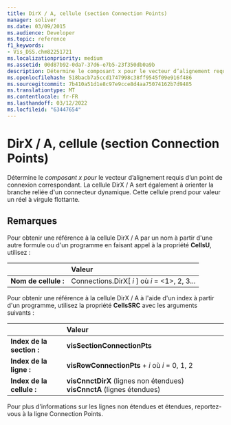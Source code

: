 ```yaml
---
title: DirX / A, cellule (section Connection Points)
manager: soliver
ms.date: 03/09/2015
ms.audience: Developer
ms.topic: reference
f1_keywords:
- Vis_DSS.chm82251721
ms.localizationpriority: medium
ms.assetid: 00d87b92-0da7-37d6-e7b5-23f350db0a9b
description: Détermine le composant x pour le vecteur d’alignement requis d’un point de connexion correspondant. La cellule DirX / A sert également à orienter la branche reliée d'un connecteur dynamique. Cette cellule prend pour valeur un réel à virgule flottante.
ms.openlocfilehash: 518bacb7a5ccd1747998c38ff9545f09e916f486
ms.sourcegitcommit: 7b410a51d1e8c97e9cce8d4aa75074162b7d9485
ms.translationtype: MT
ms.contentlocale: fr-FR
ms.lasthandoff: 03/12/2022
ms.locfileid: "63447654"
---
```

# <a name="dirx--a-cell-connection-points-section"></a>DirX / A, cellule (section Connection Points)

Détermine le  *composant x pour*  le vecteur d’alignement requis d’un point de connexion correspondant. La cellule DirX / A sert également à orienter la branche reliée d'un connecteur dynamique. Cette cellule prend pour valeur un réel à virgule flottante. 
  
## <a name="remarks"></a>Remarques

Pour obtenir une référence à la cellule DirX / A par un nom à partir d'une autre formule ou d'un programme en faisant appel à la propriété **CellsU**, utilisez : 
  
||Valeur |
|:-----|:-----|
| **Nom de cellule :**  <br/> | Connections.DirX[  *i*  ] où  *i*  = <1>, 2, 3... |
   
Pour obtenir une référence à la cellule DirX / A à l'aide d'un index à partir d'un programme, utilisez la propriété **CellsSRC** avec les arguments suivants : 
  
||Valeur |
|:-----|:-----|
| **Index de la section :**  <br/> |**visSectionConnectionPts** <br/> |
| **Index de la ligne :**  <br/> |**visRowConnectionPts** +   *i* où *i* = 0, 1, 2  <br/> |
| **Index de la cellule :**  <br/> |**visCnnctDirX** (lignes non étendues)           **visCnnctA** (lignes étendues)  <br/> |
   
Pour plus d'informations sur les lignes non étendues et étendues, reportez-vous à la ligne Connection Points.
  

